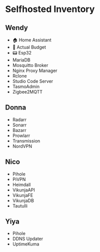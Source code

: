 # Selfhosted Inventory
## Wendy
- :house: Home Assistant
- :bank: Actual Budget
- :pager: Esp32
- MariaDB
- Mosquitto Broker
- Nginx Proxy Manager
- Rclone
- Studio Code Server
- TasmoAdmin
- Zigbee2MQTT
## Donna
- Radarr
- Sonarr
- Bazarr
- Prowlarr
- Transmission
- NordVPN
## Nico
- Pihole
- PiVPN
- Heimdall
- VikunjaAPI
- VikunjaFE
- VikunjaDB
- Tautulli
## Yiya
- Pihole
- DDNS Updater
- UptimeKuma

